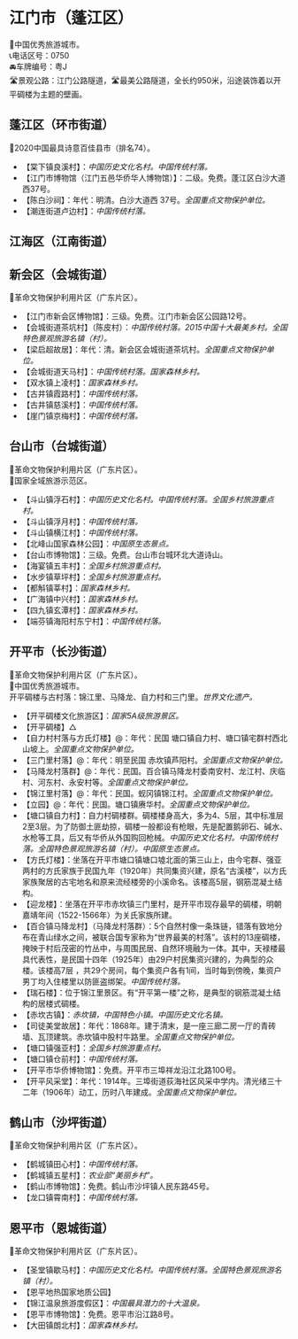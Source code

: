 # 江门市（蓬江区）  
🏅中国优秀旅游城市。   
📞电话区号：0750  
🚘车牌编号：粤J  
🛣️景观公路：江门公路隧道，🛣️最美公路隧道，全长约950米，沿途装饰着以开平碉楼为主题的壁画。   

## 蓬江区（环市街道）  
🏅2020中国最具诗意百佳县市（排名74）。   
* 【棠下镇良溪村】：*中国历史文化名村。中国传统村落。*  
* 【江门市博物馆（江门五邑华侨华人博物馆）】：二级。免费。蓬江区白沙大道西37号。   
* 【陈白沙祠】：年代：明清。白沙大道西 37号。*全国重点文物保护单位。*  
* 【潮连街道卢边村】：*中国传统村落。*  

## 江海区（江南街道）  

## 新会区（会城街道）  
🚩革命文物保护利用片区（广东片区）。   
  
* 【江门市新会区博物馆】：三级。免费。江门市新会区公园路12号。   
* 【会城街道茶坑村】（陈皮村）：*中国传统村落。2015中国十大最美乡村。全国特色景观旅游名镇（村）。*  
* 【梁启超故居】：年代：清。新会区会城街道茶坑村。*全国重点文物保护单位。*    
* 【会城街道天马村】：*中国传统村落。国家森林乡村。*  
* 【双水镇上凌村】：*国家森林乡村。*  
* 【古井镇霞路村】：*中国传统村落。*  
* 【古井镇慈溪村】：*中国传统村落。*  
* 【崖门镇京梅村】：*中国传统村落。*  

## 台山市（台城街道）  
🚩革命文物保护利用片区（广东片区）。   
🚩国家全域旅游示范区。   
* 【斗山镇浮石村】：*中国历史文化名村。中国传统村落。全国乡村旅游重点村。*  
* 【斗山镇浮月村】：*中国传统村落。*  
* 【斗山镇横江村】：*中国传统村落。*  
* 【北峰山国家森林公园】：*中国原生态景点。*  
* 【台山市博物馆】：三级。免费。台山市台城环北大道诗山。   
* 【海宴镇五丰村】：*全国乡村旅游重点村。*  
* 【水步镇草坪村】：*全国乡村旅游重点村。*  
* 【都斛镇莘村】：*国家森林乡村。*  
* 【广海镇中兴村】：*国家森林乡村。*  
* 【四九镇玄潭村】：*国家森林乡村。*  
* 【端芬镇海阳村东宁村】：*中国传统村落。*  

## 开平市（长沙街道）  
🚩革命文物保护利用片区（广东片区）。   
🏅中国优秀旅游城市。   
开平碉楼与古村落：锦江里、马降龙、自力村和三门里。*世界文化遗产。*  
* 【开平碉楼文化旅游区】：*国家5A级旅游景区。*  
* 【开平碉楼】△ 
* 【自力村村落与方氏灯楼】@：年代：民国 塘口镇自力村、塘口镇宅群村西北山坡上。*全国重点文物保护单位。*   
* 【三门里村落】@：年代：明至民国 赤坎镇芦阳村。*全国重点文物保护单位。*   
* 【马降龙村落群】@：年代：民国。百合镇马降龙村委南安村、龙江村、庆临村、河东村、永安村等。*全国重点文物保护单位。*    
* 【锦江里村落】@：年代：民国。蚬冈镇锦江村。*全国重点文物保护单位。*   
* 【立园】@：年代：民国。塘口镇赓华村。*全国重点文物保护单位。*    
* 【塘口镇自力村】：自力村碉楼群。碉楼楼身高大，多为4、5层，其中标准层2至3层。为了防御土匪劫掠，碉楼一般都设有枪眼，先是配置鹅卵石、碱水、水枪等工具，后又有华侨从外国购回枪械。*中国历史文化名村。中国传统村落。全国特色景观旅游名镇（村）。中国原生态景点。*  
* 【方氏灯楼】：坐落在开平市塘口镇塘口墟北面的第三山上，由今宅群、强亚两村的方氏家族于民国九年（1920年）共同集资兴建，原名“古溪楼”，以方氏家族聚居的古宅地名和原来流经楼旁的小溪命名。该楼高5层，钢筋混凝土结构。   
* 【迎龙楼】：坐落在开平市赤坎镇三门里村，是开平市现存最早的碉楼，明朝嘉靖年间（1522-1566年）为关氏家族所建。   
* 【百合镇马降龙村】（马降龙村落群）：5个自然村像一条珠链，错落有致地分布在青山绿水之间，被联合国专家称为“世界最美的村落”。该村的13座碉楼，掩映于村后茂密的竹丛中，与周围民居、自然环境融为一体。其中，天禄楼最具代表性，是民国十四年（1925年）由29户村民集资兴建的，为典型的众楼。该楼高7层 ，共29个房间，每个集资户各有1间，当时每到傍晚，集资户男丁均入住楼里以防匪盗绑架。*中国传统村落。*  
* 【瑞石楼】：位于锦江里景区。有“开平第一楼”之称，是典型的钢筋混凝土结构的居楼式碉楼。   
* 【赤坎古镇】：*赤坎镇，中国特色小镇。中国历史文化名镇。*  
* 【司徒美堂故居】：年代：1868年。建于清末，是一座三廊二房一厅的青砖墙、瓦顶建筑。赤坎镇中股村牛路里。*全国重点文物保护单位。*  
* 【塘口镇强亚村】：*全国乡村旅游重点村。*  
* 【塘口镇仓前村】：*中国传统村落。*  
* 【开平市华侨博物馆】：免费。开平市三埠祥龙沿江北路100号。   
* 【开平风采堂】：年代：1914年。三埠街道荻海社区风采中学内。清光绪三十二年（1906年）动工，历时八年建成。*全国重点文物保护单位。*  

## 鹤山市（沙坪街道）  
🚩革命文物保护利用片区（广东片区）。   
* 【鹤城镇田心村】：*中国传统村落。*  
* 【鹤城镇五星村】：*农业部“美丽乡村”。*  
* 【鹤山市博物馆】：免费。鹤山市沙坪镇人民东路45号。   
* 【龙口镇霄南村】：*中国传统村落。*  

## 恩平市（恩城街道）  
🚩革命文物保护利用片区（广东片区）。   
* 【圣堂镇歇马村】：*中国历史文化名村。中国传统村落。全国特色景观旅游名镇（村）。*  
* 【恩平地热国家地质公园】  
* 【锦江温泉旅游度假区】：*中国最具潜力的十大温泉。*  
* 【恩平市博物馆】：免费。恩平市沿江路8号。   
* 【大田镇朗北村】：*国家森林乡村。*  
